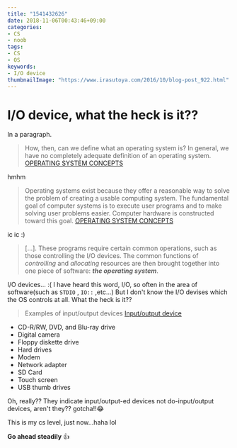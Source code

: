 ```yaml
---
title: "1541432626"
date: 2018-11-06T00:43:46+09:00
categories:
- CS
- noob
tags:
- CS
- OS
keywords:
- I/O device
thumbnailImage: "https://www.irasutoya.com/2016/10/blog-post_922.html"
---
```


# I/O device, what the heck is it??

In a paragraph.

> How, then, can we define what an operating system is? In general, we have no completely adequate definition of an operating system.
[OPERATING SYSTEM CONCEPTS](http://iips.icci.edu.iq/images/exam/Abraham-Silberschatz-Operating-System-Concepts---9th2012.12.pdf)

hmhm

>  Operating systems exist because they offer a reasonable way to solve the problem of creating a usable computing system.
The fundamental goal of computer systems is to execute user programs and to make solving user problems easier.
Computer hardware is constructed toward this goal.
[OPERATING SYSTEM CONCEPTS](http://iips.icci.edu.iq/images/exam/Abraham-Silberschatz-Operating-System-Concepts---9th2012.12.pdf)

ic ic :)

> [...]. These programs require certain common operations, such as those controlling the I/O devices.
The common functions of *controlling* and *allocating* resources are then brought together into one piece of software: ***the operating system***.

I/O devices... :( I have heard this word, I/O, so often in the area of software(such as `STDIO` , `IO::` ,etc...)
But I don't know the I/O devises which the OS controls at all. What the heck is it??

> Examples of input/output devices
[Input/output device](https://www.computerhope.com/jargon/i/iodevice.htm)

- CD-R/RW, DVD, and Blu-ray drive
- Digital camera
- Floppy diskette drive
- Hard drives
- Modem
- Network adapter
- SD Card
- Touch screen
- USB thumb drives

Oh, really?? They indicate input/output-ed devices not do-input/output devices, aren't they??
gotcha!!😂

This is my cs level, just now...haha lol

**Go ahead steadily** 👍
